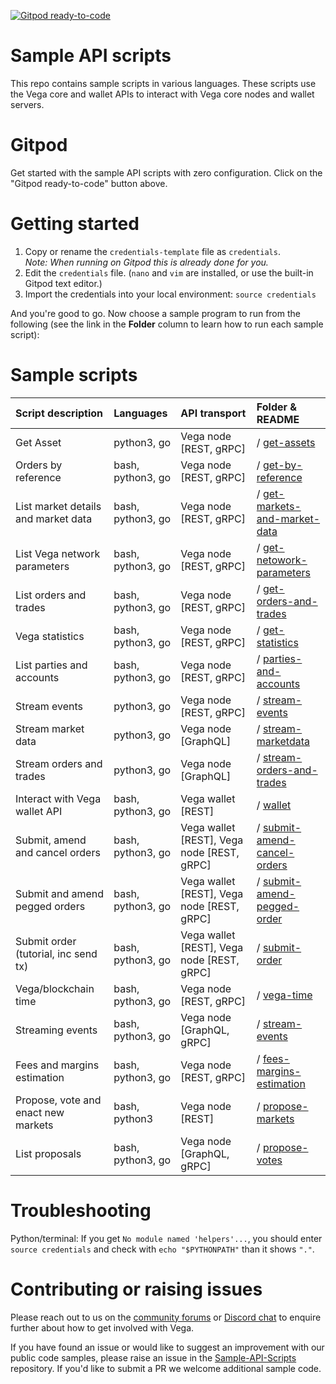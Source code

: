 [![Gitpod ready-to-code](https://img.shields.io/badge/Gitpod-ready--to--code-blue?logo=gitpod)](https://gitpod.io/#https://github.com/vegaprotocol/sample-api-scripts)

# Sample API scripts

This repo contains sample scripts in various languages. These scripts use the
Vega core and wallet APIs to interact with Vega core nodes and wallet servers.

# Gitpod

Get started with the sample API scripts with zero configuration. Click on the
"Gitpod ready-to-code" button above.

# Getting started

1. Copy or rename the `credentials-template` file as `credentials`.  
*Note: When running on Gitpod this is already done for you.*
1. Edit the `credentials` file. (`nano` and `vim` are installed, or use the built-in Gitpod text editor.)
1. Import the credentials into your local environment: `source credentials`

And you're good to go. Now choose a sample program to run from the following (see the link in the **Folder** column to learn how to run each sample script):

# Sample scripts

| Script description            | Languages |   API transport                      | Folder & README |
| :----------------- | :------- | :------------------------------ | :---------- |
| Get Asset | python3, go | Vega node [REST, gRPC]  | / [get-assets](get-assets) |
| Orders by reference | bash, python3, go | Vega node [REST, gRPC]  | / [get-by-reference](get-by-reference) |
| List market details and market data | bash, python3, go  | Vega node [REST, gRPC]  | / [get-markets-and-market-data](get-markets-and-market-data) |
| List Vega network parameters | bash, python3, go  | Vega node [REST, gRPC]  | / [get-netowork-parameters](get-network-parameters) |
| List orders and trades | bash, python3, go | Vega node [REST, gRPC]  | / [get-orders-and-trades](get-orders-and-trades) |
| Vega statistics | bash, python3, go | Vega node [REST, gRPC]  | / [get-statistics](get-statistics) |
| List parties and accounts | bash, python3, go | Vega node [REST, gRPC]  | / [parties-and-accounts](parties-and-accounts) |
| Stream events | python3, go | Vega node [REST, gRPC] | / [stream-events](stream-events) |
| Stream market data | python3, go | Vega node [GraphQL] | / [stream-marketdata](stream-marketdata) |
| Stream orders and trades | python3, go  | Vega node [GraphQL] | / [stream-orders-and-trades](stream-orders-and-trades) |
| Interact with Vega wallet API | bash, python3, go | Vega wallet [REST] | / [wallet](wallet) |
| Submit, amend and cancel orders | bash, python3, go | Vega wallet [REST], Vega node [REST, gRPC] | / [submit-amend-cancel-orders](submit-amend-cancel-orders) |
| Submit and amend pegged orders | bash, python3, go | Vega wallet [REST], Vega node [REST, gRPC] | / [submit-amend-pegged-order](submit-amend-pegged-order) |
| Submit order (tutorial, inc send tx) | bash, python3, go | Vega wallet [REST], Vega node [REST, gRPC] | / [submit-order](submit-order) |
| Vega/blockchain time  | bash, python3, go | Vega node [REST, gRPC] | / [vega-time](vega-time) |
| Streaming events | bash, python3, go | Vega node [GraphQL, gRPC] | / [stream-events](stream-events) |
| Fees and margins estimation | bash, python3, go | Vega node [REST, gRPC] | / [fees-margins-estimation](fees-margins-estimation) |
| Propose, vote and enact new markets | bash, python3 | Vega node [REST] | / [propose-markets](propose-markets) |
| List proposals | bash, python3, go | Vega node [GraphQL, gRPC] | / [propose-votes](propose-votes) |

# Troubleshooting

Python/terminal: If you get `No module named 'helpers'...`, you should enter `source credentials` and check with `echo "$PYTHONPATH"` than it shows `"."`.

# Contributing or raising issues

Please reach out to us on the [community forums](https://community.vega.xyz/c/testnet/) or [Discord chat](https://discord.gg/bkAF3Tu) to enquire further about how to get involved with Vega.

If you have found an issue or would like to suggest an improvement with our public code samples, please raise an issue in the [Sample-API-Scripts](https://github.com/vegaprotocol/sample-api-scripts/) repository. If you'd like to submit a PR we welcome additional sample code.
